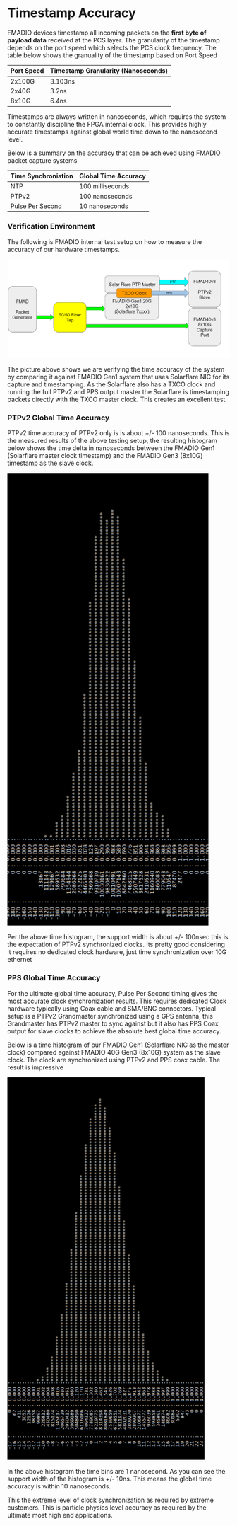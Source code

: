 # Timestamp Accuracy

FMADIO devices timestamp all incoming packets on the **first byte of payload data** received at the PCS layer. The granularity of the timestamp depends on the port speed which selects the PCS clock frequency. The table below shows the granuality of the timestamp based on Port Speed

| Port Speed | Timestamp Granularity (Nanoseconds) |
| ---------- | ----------------------------------- |
| 2x100G     | 3.103ns                             |
| 2x40G      | 3.2ns                               |
| 8x10G      | 6.4ns                               |

Timestamps are always written in nanoseconds, which requires the system to constantly discipline the FPGA internal clock. This provides highly accurate timestamps against global world time down to the nanosecond level.&#x20;

Below is a summary on the accuracy that can be achieved using FMADIO packet capture systems

| Time Synchroniation | Global Time Accuracy |
| ------------------- | -------------------- |
| NTP                 | 100 milliseconds     |
| PTPv2               | 100 nanoseconds      |
| Pulse Per Second    | 10 nanoseconds       |

### Verification Environment

The following is FMADIO internal test setup on how to measure the accuracy of our hardware timestamps.

![Time accuracy Testing setup](<../.gitbook/assets/image (80) (1) (1).png>)

The picture above shows we are verifying the time accuracy of the system by comparing it against FMADIO Gen1 system that uses Solarflare NIC for its capture and timestamping. As the Solarflare also has a TXCO clock and running the full PTPv2 and PPS output master the Solarflare is timestamping packets directly with the TXCO master clock. This creates an excellent test.

### PTPv2 Global Time Accuracy

PTPv2 time accuracy of PTPv2 only is is about +/- 100 nanoseconds. This is the measured results of the above testing setup, the resulting histogram below shows the time delta in nanoseconds between the FMADIO Gen1 (Solarflare master clock timestamp) and the FMADIO Gen3 (8x10G) timestamp as the slave clock.

![FMADIO PTPv2 Only Global Time Accuracy](<../.gitbook/assets/image (118) (1) (1).png>)

Per the above time histogram, the support width is about +/- 100nsec this is the expectation of PTPv2 synchronized clocks. Its pretty good considering it requires no dedicated clock hardware, just time synchronization over 10G ethernet

### PPS Global Time Accuracy

For the ultimate global time accuracy, Pulse Per Second timing gives the most accurate clock synchronization results. This requires dedicated Clock hardware typically using Coax cable and SMA/BNC connectors. Typical setup is a PTPv2 Grandmaster synchronized using a GPS antenna, this Grandmaster has PTPv2 master to sync against but it also has PPS Coax output for slave clocks to achieve the absolute best global time accuracy.

Below is a time histogram of our FMADIO Gen1 (Solarflare NIC as the master clock) compared against FMADIO 40G Gen3 (8x10G) system as the slave clock. The clock are synchronized using PTPv2 and PPS coax cable. The result is impressive

![PPS Global Time Accuracy (Nanoseconds)](<../.gitbook/assets/image (90) (1) (1) (1).png>)

In the above histogram the time bins are 1 nanosecond. As you can see the support width of the histogram is +/- 10ns. This means the global time accuracy is within 10 nanoseconds.&#x20;

This the extreme level of clock synchronization as required by extreme customers. This is particle physics level accuracy as required by the ultimate most high end applications.&#x20;
